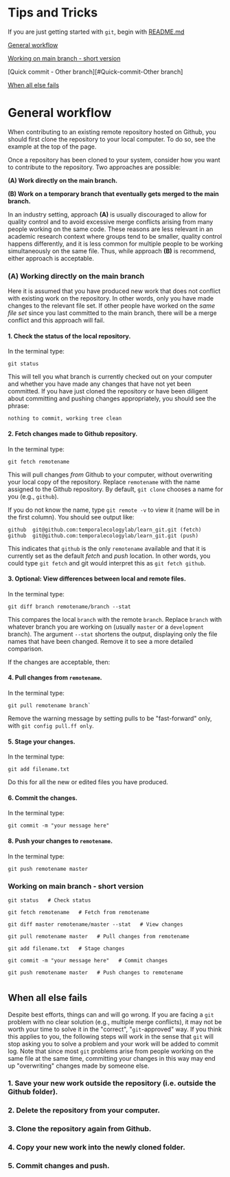 # Tips and Tricks

If you are just getting started with `git`, begin with [README.md](README.md)

[General workflow](#general-workflow)

[Working on main branch - short version](#working-on-main-branch---short-version)

[Quick commit - Other branch][#Quick-commit-Other branch]

[When all else fails](#when-all-else-fails)

#

# General workflow

When contributing to an existing remote repository hosted on Github, you should first clone the repository to your local computer. To do so, see the example at the top of the page.

Once a repository has been cloned to your system, consider how you want to contribute to the repository. Two approaches are possible: 

**(A) Work directly on the main branch.**

**(B) Work on a temporary branch that eventually gets merged to the main branch.**

In an industry setting, approach **(A)** is usually discouraged to allow for quality control and to avoid excessive merge conflicts arising from many people working on the same code. These reasons are less relevant in an academic research context where groups tend to be smaller, quality control happens differently, and it is less common for multiple people to be working simultaneously on the same file. Thus, while approach **(B)** is recommend, either approach is acceptable.

### (A) Working directly on the main branch

Here it is assumed that you have produced new work that does not conflict with existing work on the repository. In other words, only you have made changes to the relevant file set. If other people have worked on the *same file set* since you last committed to the main branch, there will be a merge conflict and this approach will fail.

#### 1. Check the status of the local repository.

In the terminal type:

    git status

This will tell you what branch is currently checked out on your computer and whether you have made any changes that have not yet been committed. If you have just cloned the repository or have been diligent about committing and pushing changes appropriately, you should see the phrase:

    nothing to commit, working tree clean

#### 2. Fetch changes made to Github repository.

In the terminal type:

    git fetch remotename

This will pull changes *from* Github to your computer, without overwriting your local copy of the repository. Replace `remotename` with the name assigned to the Github repository. By default, `git clone` chooses a name for you (e.g., `github`).

If you do not know the name, type `git remote -v` to view it (name will be in the first column). You should see output like:

    github  git@github.com:temporalecologylab/learn_git.git (fetch)
    github  git@github.com:temporalecologylab/learn_git.git (push)

This indicates that `github` is the only `remotename` available and that it is currently set as the default *fetch* and *push* location. In other words, you could type `git fetch` and git would interpret this as `git fetch github`. 

#### 3. Optional: View differences between local and remote files.

In the terminal type:

`git diff branch remotename/branch --stat`

This compares the local `branch` with the remote `branch`. Replace `branch` with whatever branch you are working on (usually `master` or a `development` branch). The argument `--stat` shortens the output, displaying only the file names that have been changed. Remove it to see a more detailed comparison.

If the changes are acceptable, then:

#### 4. Pull changes from `remotename`.

In the terminal type:

    git pull remotename branch`

Remove the warning message by setting pulls to be "fast-forward" only, with `git config pull.ff only`.

#### 5. Stage your changes.

In the terminal type:

    git add filename.txt

Do this for all the new or edited files you have produced.

#### 6. Commit the changes.

In the terminal type:

    git commit -m "your message here"

#### 8. Push your changes to `remotename`.

In the terminal type:

    git push remotename master


### Working on main branch - short version

    git status   # Check status	
    
    git fetch remotename   # Fetch from remotename
    
    git diff master remotename/master --stat   # View changes
    
    git pull remotename master   # Pull changes from remotename
    
    git add filename.txt   # Stage changes
    
    git commit -m "your message here"   # Commit changes
    
    git push remotename master   # Push changes to remotename
	
#
#

## When all else fails

Despite best efforts, things can and will go wrong. If you are facing a `git` problem with no clear solution (e.g., multiple merge conflicts), it may not be worth your time to solve it in the "correct", "`git`-approved" way. If you think this applies to you, the following steps will work in the sense that `git` will stop asking you to solve a problem and your work will be added to commit log. Note that since most `git` problems arise from people working on the same file at the same time, committing your changes in this way may end up "overwriting" changes made by someone else.

### 1. Save your new work outside the repository (i.e. outside the Github folder).

### 2. Delete the repository from your computer.

### 3. Clone the repository again from Github.

### 4. Copy your new work into the newly cloned folder.

### 5. Commit changes and push.


